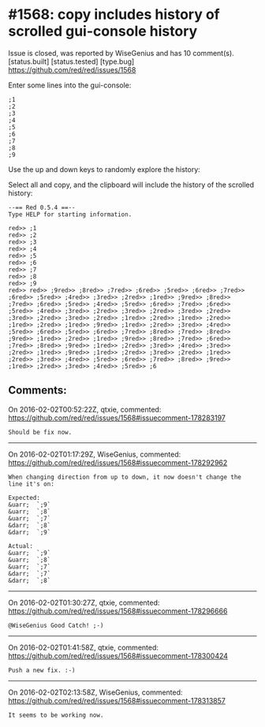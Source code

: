 
#1568: copy includes history of scrolled gui-console history
================================================================================
Issue is closed, was reported by WiseGenius and has 10 comment(s).
[status.built] [status.tested] [type.bug]
<https://github.com/red/red/issues/1568>

Enter some lines into the gui-console:

```
;1
;2
;3
;4
;5
;6
;7
;8
;9
```

Use the up and down keys to randomly explore the history:

Select all and copy, and the clipboard will include the history of the scrolled history:

```
--== Red 0.5.4 ==-- 
Type HELP for starting information. 

red>> ;1
red>> ;2
red>> ;3
red>> ;4
red>> ;5
red>> ;6
red>> ;7
red>> ;8
red>> ;9
red>> red>> ;9red>> ;8red>> ;7red>> ;6red>> ;5red>> ;6red>> ;7red>> ;6red>> ;5red>> ;4red>> ;3red>> ;2red>> ;1red>> ;9red>> ;8red>> ;7red>> ;6red>> ;5red>> ;4red>> ;5red>> ;6red>> ;7red>> ;6red>> ;5red>> ;4red>> ;3red>> ;2red>> ;3red>> ;2red>> ;3red>> ;2red>> ;3red>> ;2red>> ;3red>> ;2red>> ;1red>> ;2red>> ;1red>> ;2red>> ;1red>> ;2red>> ;1red>> ;9red>> ;1red>> ;2red>> ;3red>> ;4red>> ;5red>> ;6red>> ;5red>> ;6red>> ;7red>> ;8red>> ;7red>> ;8red>> ;9red>> ;1red>> ;2red>> ;1red>> ;9red>> ;8red>> ;7red>> ;6red>> ;7red>> ;8red>> ;9red>> ;1red>> ;2red>> ;3red>> ;4red>> ;3red>> ;2red>> ;1red>> ;9red>> ;1red>> ;2red>> ;3red>> ;2red>> ;1red>> ;2red>> ;3red>> ;4red>> ;5red>> ;6red>> ;7red>> ;8red>> ;9red>> ;1red>> ;2red>> ;3red>> ;4red>> ;5red>> ;6
```



Comments:
--------------------------------------------------------------------------------

On 2016-02-02T00:52:22Z, qtxie, commented:
<https://github.com/red/red/issues/1568#issuecomment-178283197>

    Should be fix now.

--------------------------------------------------------------------------------

On 2016-02-02T01:17:29Z, WiseGenius, commented:
<https://github.com/red/red/issues/1568#issuecomment-178292962>

    When changing direction from up to down, it now doesn't change the line it's on:
    
    Expected:
    &uarr;  `;9`
    &uarr;  `;8`
    &uarr;  `;7`
    &darr;  `;8`
    &darr;  `;9`
    
    Actual:
    &uarr;  `;9`
    &uarr;  `;8`
    &uarr;  `;7`
    &darr;  `;7`
    &darr;  `;8`

--------------------------------------------------------------------------------

On 2016-02-02T01:30:27Z, qtxie, commented:
<https://github.com/red/red/issues/1568#issuecomment-178296666>

    @WiseGenius Good Catch! ;-)

--------------------------------------------------------------------------------

On 2016-02-02T01:41:58Z, qtxie, commented:
<https://github.com/red/red/issues/1568#issuecomment-178300424>

    Push a new fix. :-)

--------------------------------------------------------------------------------

On 2016-02-02T02:13:58Z, WiseGenius, commented:
<https://github.com/red/red/issues/1568#issuecomment-178313857>

    It seems to be working now.

